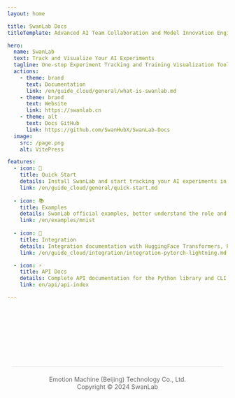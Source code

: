 ```yaml
---
layout: home

title: SwanLab Docs
titleTemplate: Advanced AI Team Collaboration and Model Innovation Engine

hero:
  name: SwanLab
  text: Track and Visualize Your AI Experiments
  tagline: One-stop Experiment Tracking and Training Visualization Tool
  actions:
    - theme: brand
      text: Documentation
      link: /en/guide_cloud/general/what-is-swanlab.md
    - theme: brand
      text: Website
      link: https://swanlab.cn
    - theme: alt
      text: Docs GitHub
      link: https://github.com/SwanHubX/SwanLab-Docs
  image:
    src: /page.png
    alt: VitePress

features:
  - icon: 🚢
    title: Quick Start
    details: Install SwanLab and start tracking your AI experiments in minutes.
    link: /en/guide_cloud/general/quick-start.md
  
  - icon: 📚
    title: Examples
    details: SwanLab official examples, better understand the role and function of SwanLab in the AI pipeline.
    link: /en/examples/mnist
  
  - icon: 🤗
    title: Integration
    details: Integration documentation with HuggingFace Transformers, PyTorch Lightning, Hydra, etc.
    link: /en/guide_cloud/integration/integration-pytorch-lightning.md

  - icon: ⚡️
    title: API Docs
    details: Complete API documentation for the Python library and CLI.
    link: en/api/api-index

---
```


<style>
:root {
  --vp-home-hero-name-color: transparent !important;
  --vp-home-hero-name-background: -webkit-linear-gradient(120deg, #637de8 50%, #63ca8c) !important;

  --vp-home-hero-image-background-image: linear-gradient(-45deg, #8d9956 50%, #47caff 50%) !important;
  --vp-home-hero-image-filter: blur(44px) !important;
}

@media (min-width: 640px) {
  :root {
    --vp-home-hero-image-filter: blur(56px);
  }
}

@media (min-width: 960px) {
  :root {
    --vp-home-hero-image-filter: blur(68px);
  }
}
</style>


<!-- 分割线 -->
<div style="text-align: center; margin-top: 120px; padding: 10px; color: #666; font-size: 14px;">
  <div style="border-top: 1px solid #e0e0e0; margin: 20px 0;"></div>
  <p style="margin: 0 0;">Emotion Machine (Beijing) Technology Co., Ltd.</p>
  <p style="margin: 0 0;">Copyright © 2024 SwanLab</p>
</div>